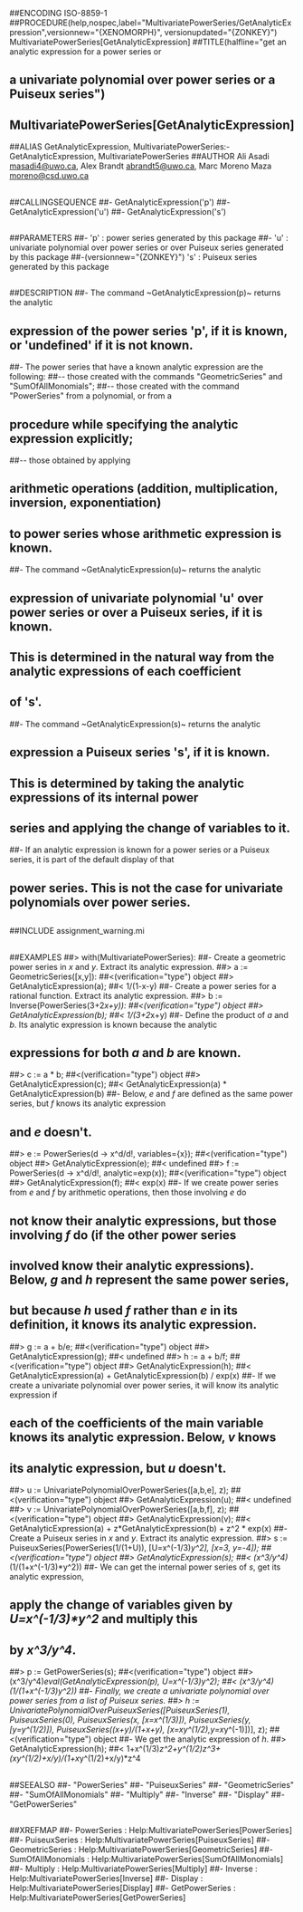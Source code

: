 ##ENCODING ISO-8859-1
##PROCEDURE(help,nospec,label="MultivariatePowerSeries/GetAnalyticExpression",versionnew="{XENOMORPH}", versionupdated="{ZONKEY}") MultivariatePowerSeries[GetAnalyticExpression]
##TITLE(halfline="get an analytic expression for a power series or 
##	a univariate polynomial over power series or a Puiseux series") 
##    MultivariatePowerSeries[GetAnalyticExpression]
##ALIAS GetAnalyticExpression, MultivariatePowerSeries:-GetAnalyticExpression, MultivariatePowerSeries
##AUTHOR Ali Asadi masadi4@uwo.ca, Alex Brandt abrandt5@uwo.ca, Marc Moreno Maza moreno@csd.uwo.ca
##
##CALLINGSEQUENCE
##- GetAnalyticExpression('p')
##- GetAnalyticExpression('u')
##- GetAnalyticExpression('s')
##
##PARAMETERS
##- 'p' : power series generated by this package
##- 'u' : univariate polynomial over power series or over Puiseux series generated by this package
##-(versionnew="{ZONKEY}") 's' : Puiseux series generated by this package
##
##DESCRIPTION
##- The command ~GetAnalyticExpression(p)~ returns the analytic
##  expression of the power series 'p', if it is known, or 'undefined' if it is not known.
##- The power series that have a known analytic expression are the following:
##-- those created with the commands "GeometricSeries" and "SumOfAllMonomials";
##-- those created with the command "PowerSeries" from a polynomial, or from a
##   procedure while specifying the analytic expression explicitly;
##-- those obtained by applying
##  arithmetic operations (addition, multiplication, inversion, exponentiation)
##  to power series whose arithmetic expression is known.
##- The command ~GetAnalyticExpression(u)~ returns the analytic
##  expression of univariate polynomial 'u' over power series or over a Puiseux series, if it is known.
##  This is determined in the natural way from the analytic expressions of each coefficient
##  of 's'.
##- The command ~GetAnalyticExpression(s)~ returns the analytic
##  expression a Puiseux series 's', if it is known.
##  This is determined by taking the analytic expressions of its internal power
##	series and applying the change of variables to it.
##- If an analytic expression is known for a power series or a Puiseux series, it is part of the default display of that
##  power series. This is not the case for univariate polynomials over power series.
##
##INCLUDE assignment_warning.mi
##
##EXAMPLES
##> with(MultivariatePowerSeries):
##- Create a geometric power series in _x_ and _y_. Extract its analytic expression.
##> a := GeometricSeries([x,y]):
##<(verification="type") object
##> GetAnalyticExpression(a);
##< 1/(1-x-y)
##- Create a power series for a rational function. Extract its analytic expression.
##> b := Inverse(PowerSeries(3+2*x+y)):
##<(verification="type") object
##> GetAnalyticExpression(b);
##< 1/(3+2*x+y)
##- Define the product of _a_ and _b_. Its analytic expression is known because the analytic
##  expressions for both _a_ and _b_ are known.
##> c := a * b;
##<(verification="type") object
##> GetAnalyticExpression(c);
##< GetAnalyticExpression(a) * GetAnalyticExpression(b)
##- Below, _e_ and _f_ are defined as the same power series, but _f_ knows its analytic expression
##  and _e_ doesn't.
##> e := PowerSeries(d -> x^d/d!, variables={x});
##<(verification="type") object
##> GetAnalyticExpression(e);
##< undefined
##> f := PowerSeries(d -> x^d/d!, analytic=exp(x));
##<(verification="type") object
##> GetAnalyticExpression(f);
##< exp(x)
##- If we create power series from _e_ and _f_ by arithmetic operations, then those involving _e_ do
##  not know their analytic expressions, but those involving _f_ do (if the other power series
##  involved know their analytic expressions). Below, _g_ and _h_ represent the same power series,
##  but because _h_ used _f_ rather than _e_ in its definition, it knows its analytic expression.
##> g := a + b/e;
##<(verification="type") object
##> GetAnalyticExpression(g);
##< undefined
##> h := a + b/f;
##<(verification="type") object
##> GetAnalyticExpression(h);
##< GetAnalyticExpression(a) + GetAnalyticExpression(b) / exp(x)
##- If we create a univariate polynomial over power series, it will know its analytic expression if
##  each of the coefficients of the main variable knows its analytic expression. Below, _v_ knows
##  its analytic expression, but _u_ doesn't.
##> u := UnivariatePolynomialOverPowerSeries([a,b,e], z);
##<(verification="type") object
##> GetAnalyticExpression(u);
##< undefined
##> v := UnivariatePolynomialOverPowerSeries([a,b,f], z);
##<(verification="type") object
##> GetAnalyticExpression(v);
##< GetAnalyticExpression(a) + z*GetAnalyticExpression(b) + z^2 * exp(x)
##- Create a Puiseux series in _x_ and _y_. Extract its analytic expression.
##> s := PuiseuxSeries(PowerSeries(1/(1+U)), [U=x^(-1/3)*y^2], [x=3, y=-4]);
##<(verification="type") object
##> GetAnalyticExpression(s);
##< (x^3/y^4)*(1/(1+x^(-1/3)*y^2))
##- We can get the internal power series of _s_, get its analytic expression,
##	apply the change of variables given by _U=x^(-1/3)*y^2_ and multiply this 
##	by _x^3/y^4_.
##> p := GetPowerSeries(s);
##<(verification="type") object
##> (x^3/y^4)*eval(GetAnalyticExpression(p), U=x^(-1/3)*y^2);
##<	(x^3/y^4)*(1/(1+x^(-1/3)*y^2))
##- Finally, we create a univariate polynomial over power series from a list of Puiseux series.
##> h := UnivariatePolynomialOverPuiseuxSeries([PuiseuxSeries(1), PuiseuxSeries(0), PuiseuxSeries(x, [x=x^(1/3)]), PuiseuxSeries(y, [y=y^(1/2)]), PuiseuxSeries((x+y)/(1+x+y), [x=x*y^(1/2),y=x*y^(-1)])], z);
##<(verification="type") object
##- We get the analytic expression of _h_. 
##> GetAnalyticExpression(h);
##< 1+x^(1/3)*z^2+y^(1/2)*z^3+(x*y^(1/2)+x/y)/(1+x*y^(1/2)+x/y)*z^4
##
##SEEALSO
##- "PowerSeries"
##- "PuiseuxSeries"
##- "GeometricSeries"
##- "SumOfAllMonomials"
##- "Multiply"
##- "Inverse"
##- "Display"
##- "GetPowerSeries"
##
##XREFMAP
##- PowerSeries : Help:MultivariatePowerSeries[PowerSeries]
##- PuiseuxSeries : Help:MultivariatePowerSeries[PuiseuxSeries]
##- GeometricSeries : Help:MultivariatePowerSeries[GeometricSeries]
##- SumOfAllMonomials : Help:MultivariatePowerSeries[SumOfAllMonomials]
##- Multiply : Help:MultivariatePowerSeries[Multiply]
##- Inverse : Help:MultivariatePowerSeries[Inverse]
##- Display : Help:MultivariatePowerSeries[Display]
##-	GetPowerSeries : Help:MultivariatePowerSeries[GetPowerSeries]
